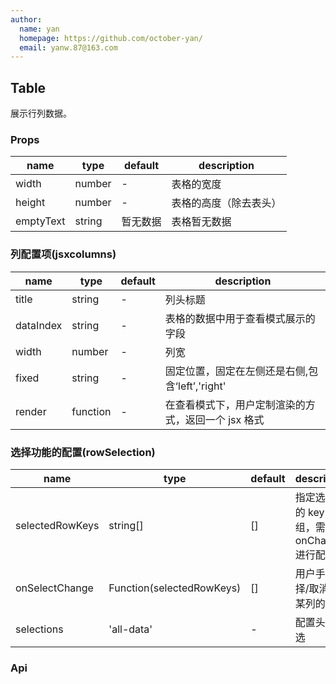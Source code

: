 ```yaml
---
author:
  name: yan
  homepage: https://github.com/october-yan/
  email: yanw.87@163.com
---
```


## Table

展示行列数据。

### Props
|name|type|default|description|
|---|---|---|---|
| width | number | - | 表格的宽度 |
| height | number | - | 表格的高度（除去表头） |
| emptyText | string | 暂无数据 | 表格暂无数据 |

### 列配置项(jsxcolumns)
|name|type|default|description|
|---|---|---|---|
| title | string | - | 列头标题 |
| dataIndex | string | - | 表格的数据中用于查看模式展示的字段 |
| width | number | - | 列宽 |
| fixed | string | - | 固定位置，固定在左侧还是右侧,包含‘left’,'right' |
| render | function | - | 在查看模式下，用户定制渲染的方式，返回一个 jsx 格式|

### 选择功能的配置(rowSelection)
|name|type|default|description|
|---|---|---|---|
| selectedRowKeys | string[] | [] | 指定选中项的 key 数组，需要和 onChange 进行配合 |
| onSelectChange | Function(selectedRowKeys) | [] | 用户手动选择/取消选择某列的回调 |
| selections | 'all-data' | - | 配置头部全选 |


### Api